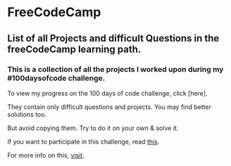 # FreeCodeCamp

## List of all Projects and difficult Questions in the freeCodeCamp learning path.

### This is a collection of all the projects I worked upon during my #100daysofcode challenge.

To view my progress on the 100 days of code challenge, click [here].

They contain only difficult questions and projects. You may find better solutions too.

But avoid copying them. Try to do it on your own & solve it.

If you want to participate in this challenge, read [this](https://www.freecodecamp.org/challenges/100-days-of-code-challenge).

For more info on this, [visit](https://www.100daysofcode.com/).
